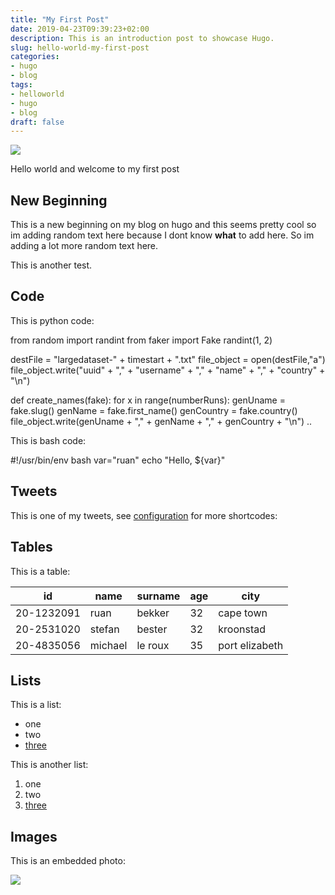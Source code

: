 ```yaml
---
title: "My First Post"
date: 2019-04-23T09:39:23+02:00
description: This is an introduction post to showcase Hugo.
slug: hello-world-my-first-post
categories:
- hugo
- blog
tags:
- helloworld
- hugo
- blog
draft: false
---
```


![](https://hugo-simple-blog.work/images/uploads/gopher_hugo.png)

Hello world and welcome to my first post

## New Beginning

This is a new beginning on my blog on hugo and this seems pretty cool so im adding random text here because I dont know **what** to add here. So im adding a lot more random text here.

This is another test.

## Code

This is python code:


from random import randint
from faker import Fake
randint(1, 2)

destFile = "largedataset-" + timestart + ".txt"
file_object = open(destFile,"a")
file_object.write("uuid" + "," + "username" + "," + "name" + "," + "country" + "\n")

def create_names(fake):
    for x in range(numberRuns):
        genUname = fake.slug()
        genName =  fake.first_name()
        genCountry = fake.country()
file_object.write(genUname + "," + genName + "," + genCountry + "\n")
..


This is bash code:


#!/usr/bin/env bash
var="ruan"
echo "Hello, ${var}"


## Tweets

This is one of my tweets, see [configuration](https://gohugo.io/content-management/shortcodes/#highlight) for more shortcodes:



## Tables

This is a table:

|**id**    |**name**|**surname**|**age**| **city**     |
|----------|--------|-----------|-------|--------------|
|20-1232091|ruan    |bekker     |32     |cape town     |
|20-2531020|stefan  |bester     |32     |kroonstad     |
|20-4835056|michael |le roux    |35     |port elizabeth|

## Lists

This is a list:

* one
* two
* [three](https://example.com)

This is another list:

1. one
2. two
3. [three](https://example.com)

## Images

This is an embedded photo:

![](https://images.pexels.com/photos/248797/pexels-photo-248797.jpeg?auto=compress&cs=tinysrgb&dpr=1&w=500)

